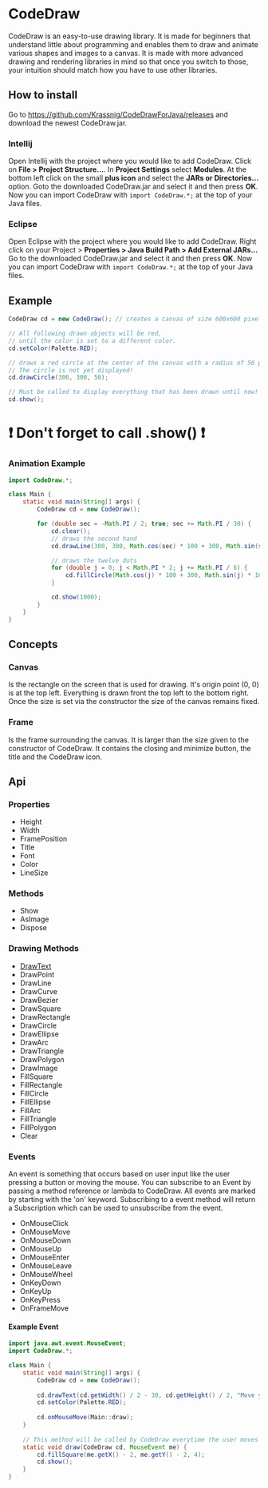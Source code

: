 # CodeDraw

CodeDraw is an easy-to-use drawing library.
It is made for beginners that understand little about programming and enables them
to draw and animate various shapes and images to a canvas.
It is made with more advanced drawing and rendering libraries in mind
so that once you switch to those, your intuition should match how you have to use other libraries. 

## How to install

Go to https://github.com/Krassnig/CodeDrawForJava/releases and download the newest CodeDraw.jar.

### Intellij

Open Intellij with the project where you would like to add CodeDraw. Click on **File > Project Structure...**.
In **Project Settings** select **Modules**.
At the bottom left click on the small **plus icon** and select the **JARs or Directories...** option.
Goto the downloaded CodeDraw.jar and select it and then press **OK**.
Now you can import CodeDraw with ```import CodeDraw.*;``` at the top of your Java files.

### Eclipse

Open Eclipse with the project where you would like to add CodeDraw. Right click on your Project > **Properties > Java Build Path > Add External JARs...**
Go to the downloaded CodeDraw.jar and select it and then press **OK**.
Now you can import CodeDraw with ```import CodeDraw.*;``` at the top of your Java files.


## Example

```java
CodeDraw cd = new CodeDraw(); // creates a canvas of size 600x600 pixel

// All following drawn objects will be red,
// until the color is set to a different color.
cd.setColor(Palette.RED);

// draws a red circle at the center of the canvas with a radius of 50 pixel.
// The circle is not yet displayed!
cd.drawCircle(300, 300, 50);

// Must be called to display everything that has been drawn until now!
cd.show();
```
# ❗ Don't forget to call .show() ❗

### Animation Example

```java
import CodeDraw.*;

class Main {
	static void main(String[] args) {
		CodeDraw cd = new CodeDraw();

		for (double sec = -Math.PI / 2; true; sec += Math.PI / 30) {
			cd.clear();
			// draws the second hand
			cd.drawLine(300, 300, Math.cos(sec) * 100 + 300, Math.sin(sec) * 100 + 300);

			// draws the twelve dots
			for (double j = 0; j < Math.PI * 2; j += Math.PI / 6) {
				cd.fillCircle(Math.cos(j) * 100 + 300, Math.sin(j) * 100 + 300, 4);
			}

			cd.show(1000);
		}
	}
}

```

## Concepts

### Canvas

Is the rectangle on the screen that is used for drawing. It's origin
point (0, 0) is at the top left. Everything is drawn front the top left to the bottom right.
Once the size is set via the constructor the size of the canvas remains fixed.

### Frame

Is the frame surrounding the canvas. It is larger than the size given to the constructor
of CodeDraw. It contains the closing and minimize button, the title and the CodeDraw icon.

## Api

### Properties

- Height
- Width
- FramePosition
- Title
- Font
- Color
- LineSize

### Methods

- Show
- AsImage
- Dispose

### Drawing Methods

- [DrawText](https://github.com/Krassnig/CodeDrawForJava/blob/3b3f0d94ab674e355c17e1f2f7fa30ab1efc442f/src/CodeDraw/CodeDraw.java#L194)
- DrawPoint
- DrawLine
- DrawCurve
- DrawBezier
- DrawSquare
- DrawRectangle
- DrawCircle
- DrawEllipse
- DrawArc
- DrawTriangle
- DrawPolygon
- DrawImage
- FillSquare
- FillRectangle
- FillCircle
- FillEllipse
- FillArc
- FillTriangle
- FillPolygon
- Clear

### Events

An event is something that occurs based on user input like the user
pressing a button or moving the mouse. You can subscribe to an Event
by passing a method reference or lambda to CodeDraw.
All events are marked by starting with the 'on' keyword.
Subscribing to a event method will return a Subscription which
can be used to unsubscribe from the event.

- OnMouseClick
- OnMouseMove
- OnMouseDown
- OnMouseUp
- OnMouseEnter
- OnMouseLeave
- OnMouseWheel
- OnKeyDown
- OnKeyUp
- OnKeyPress
- OnFrameMove

#### Example Event

```java
import java.awt.event.MouseEvent;
import CodeDraw.*;

class Main {
	static void main(String[] args) {
		CodeDraw cd = new CodeDraw();
		
		cd.drawText(cd.getWidth() / 2 - 30, cd.getHeight() / 2, "Move your mouse over here.");
		cd.setColor(Palette.RED);
		
		cd.onMouseMove(Main::draw);
	}
	
	// This method will be called by CodeDraw everytime the user moves their mouse
	static void draw(CodeDraw cd, MouseEvent me) {
		cd.fillSquare(me.getX() - 2, me.getY() - 2, 4);
		cd.show();
	}
}
```